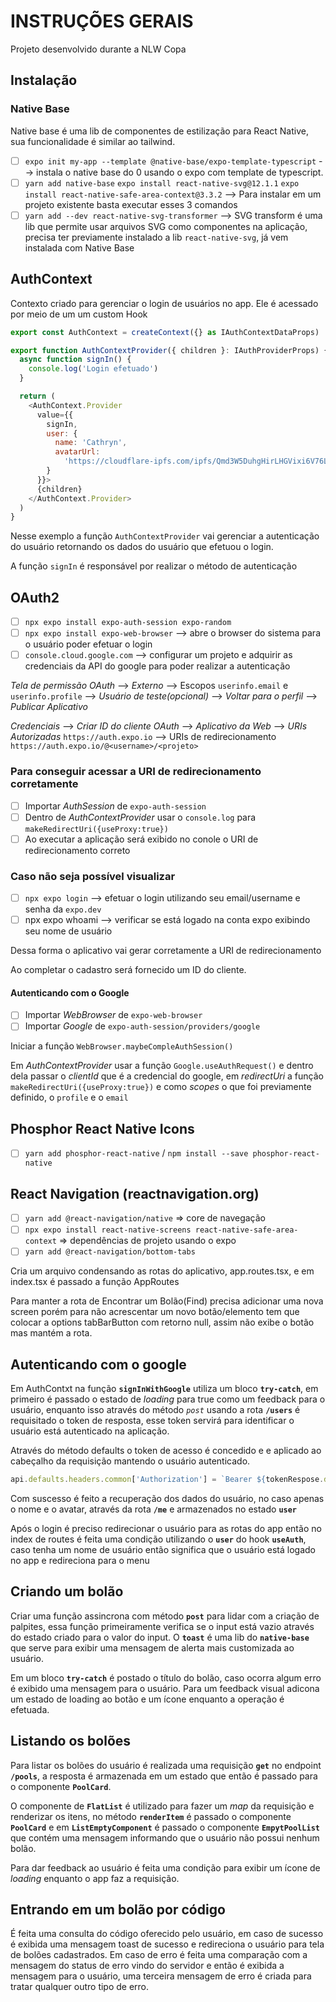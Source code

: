 # INSTRUÇÕES GERAIS

Projeto desenvolvido durante a NLW Copa

## Instalação

### Native Base

Native base é uma lib de componentes de estilização para React Native, sua funcionalidade é similar ao tailwind.

- [ ] `expo init my-app --template @native-base/expo-template-typescript` --> instala o native base do 0 usando o expo com template de typescript.
- [ ] `yarn add native-base` `expo install react-native-svg@12.1.1` `expo install react-native-safe-area-context@3.3.2` --> Para instalar em um projeto existente basta executar esses 3 comandos
- [ ] `yarn add --dev react-native-svg-transformer` --> SVG transform é uma lib que permite usar arquivos SVG como componentes na aplicação, precisa ter previamente instalado a lib `react-native-svg`, já vem instalada com Native Base

## AuthContext

Contexto criado para gerenciar o login de usuários no app. Ele é acessado por meio de um um custom Hook

```js
export const AuthContext = createContext({} as IAuthContextDataProps)

export function AuthContextProvider({ children }: IAuthProviderProps) {
  async function signIn() {
    console.log('Login efetuado')
  }

  return (
    <AuthContext.Provider
      value={{
        signIn,
        user: {
          name: 'Cathryn',
          avatarUrl:
            'https://cloudflare-ipfs.com/ipfs/Qmd3W5DuhgHirLHGVixi6V76LhCkZUz6pnFt5AJBiyvHye/avatar/545.jpg'
        }
      }}>
      {children}
    </AuthContext.Provider>
  )
}
```

Nesse exemplo a função `AuthContextProvider` vai gerenciar a autenticação do usuário retornando os dados do usuário que efetuou o login.

A função `signIn` é responsável por realizar o método de autenticação

## OAuth2

- [ ] `npx expo install expo-auth-session expo-random`
- [ ] `npx expo install expo-web-browser` --> abre o browser do sistema para o usuário poder efetuar o login
- [ ] `console.cloud.google.com` --> configurar um projeto e adquirir as credenciais da API do google para poder realizar a autenticação

*Tela de permissão OAuth* --> *Externo* --> Escopos `userinfo.email` e `userinfo.profile` --> *Usuário de teste(opcional)* --> *Voltar para o perfil* --> *Publicar Aplicativo*

*Credenciais* --> *Criar ID do cliente OAuth* --> *Aplicativo da Web* --> *URIs Autorizadas* `https://auth.expo.io` --> URIs de redirecionamento `https://auth.expo.io/@<username>/<projeto>`

### Para conseguir acessar a URI de redirecionamento corretamente

- [ ] Importar *AuthSession* de `expo-auth-session`
- [ ] Dentro de *AuthContextProvider* usar o `console.log` para `makeRedirectUri({useProxy:true})`
- [ ] Ao executar a aplicação será exibido no conole o URI de redirecionamento correto

### Caso não seja possível visualizar

- [ ] `npx expo login` --> efetuar o login utilizando seu email/username e senha da `expo.dev`
- [ ] npx expo whoami --> verificar se está logado na conta expo exibindo seu nome de usuário

Dessa forma o aplicativo vai gerar corretamente a URI de redirecionamento

Ao completar o cadastro será fornecido um ID do cliente.

#### Autenticando com o Google

- [ ] Importar *WebBrowser* de `expo-web-browser`
- [ ] Importar *Google* de `expo-auth-session/providers/google`

Iniciar a função `WebBrowser.maybeCompleAuthSession()`

Em *AuthContextProvider* usar a função `Google.useAuthRequest()` e dentro dela passar o *clientId* que é a credencial do google, em *redirectUri* a função `makeRedirectUri({useProxy:true})` e como *scopes* o que foi previamente definido, o `profile` e o `email`

## Phosphor React Native Icons

- [ ] `yarn add phosphor-react-native` / `npm install --save phosphor-react-native`

## React Navigation (reactnavigation.org)

- [ ] `yarn add @react-navigation/native` => core de navegação
- [ ] `npx expo install react-native-screens react-native-safe-area-context` => dependências de projeto usando o expo
- [ ] `yarn add @react-navigation/bottom-tabs`

Cria um arquivo condensando as rotas do aplicativo, app.routes.tsx, e em index.tsx é passado a função AppRoutes

Para manter a rota de Encontrar um Bolão(Find) precisa adicionar uma nova screen porém para não acrescentar um  novo botão/elemento tem que colocar a options tabBarButton com retorno null, assim não exibe o botão mas mantém a rota.

## Autenticando com o google

Em AuthContxt na função **`signInWithGoogle`** utiliza um bloco **`try-catch`**, em primeiro é passado o estado de *loading* para true como um feedback para o usuário, enquanto isso através do método *`post`* usando a rota **`/users`** é requisitado o token de resposta, esse token servirá para identificar o usuário está autenticado na aplicação.

Através do método defaults o token de acesso é concedido e e aplicado ao cabeçalho da requisição mantendo o usuário autenticado.

```js
api.defaults.headers.common['Authorization'] = `Bearer ${tokenRespose.data}`
```

Com suscesso é feito a recuperação dos dados do usuário, no caso apenas o nome e o avatar, através da rota **`/me`** e armazenados no estado **`user`**

Após o login é preciso redirecionar o usuário para as rotas do app então no index de routes é feita uma condição utilizando o **`user`** do hook **`useAuth`**, caso tenha um nome de usuário então significa que o usuário está logado no app e redireciona para o menu

## Criando um bolão

Criar uma função assincrona com método **`post`** para lidar com a criação de palpites, essa função primeiramente verifica se o input está vazio através do estado criado para o valor do input. O **`toast`** é uma lib do **`native-base`** que serve para exibir uma mensagem de alerta mais customizada ao usuário.

Em um bloco **`try-catch`** é postado o título do bolão, caso ocorra algum erro é exibido uma mensagem para o usuário. Para um feedback visual adicona um estado de loading ao botão e um ícone enquanto a operação é efetuada.

## Listando os bolões

Para listar os bolões do usuário é realizada uma requisição **`get`** no endpoint **`/pools`**, a resposta é armazenada em um estado que então é passado para o componente **`PoolCard`**.

O componente de **`FlatList`** é utilizado para fazer um *map* da requisição e renderizar os itens, no método **`renderItem`** é passado o componente **`PoolCard`** e em **`ListEmptyComponent`** é passado o componente **`EmpytPoolList`** que contém uma mensagem informando que o usuário não possui nenhum bolão.

Para dar feedback ao usuário é feita uma condição para exibir um ícone de *loading* enquanto o app faz a requisição.

## Entrando em um bolão por código

É feita uma consulta do código oferecido pelo usuário, em caso de sucesso é exibida uma mensagem toast de sucesso e redireciona o usuário para tela de bolões cadastrados. Em caso de erro é feita uma comparação com a mensagem do status de erro vindo do servidor e então é exibida a mensagem para o usuário, uma terceira mensagem de erro é criada para tratar qualquer outro tipo de erro.
